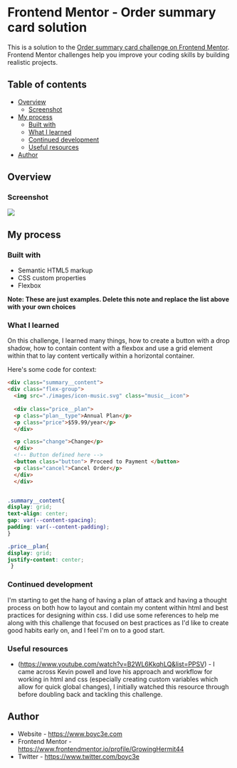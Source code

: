 # Frontend Mentor - Order summary card solution

This is a solution to the [Order summary card challenge on Frontend Mentor](https://www.frontendmentor.io/challenges/order-summary-component-QlPmajDUj). Frontend Mentor challenges help you improve your coding skills by building realistic projects. 

## Table of contents

- [Overview](#overview)
  - [Screenshot](#screenshot)
- [My process](#my-process)
  - [Built with](#built-with)
  - [What I learned](#what-i-learned)
  - [Continued development](#continued-development)
  - [Useful resources](#useful-resources)
- [Author](#author)

## Overview

### Screenshot

![](./screenshot.jpg)


## My process

### Built with

- Semantic HTML5 markup
- CSS custom properties
- Flexbox

**Note: These are just examples. Delete this note and replace the list above with your own choices**

### What I learned

On this challenge, I learned many things, how to create a button with a drop shadow, how to contain content with a flexbox and use a grid element within that to lay content vertically within a horizontal container.

Here's some code for context:

```html
<div class="summary__content">
<div class="flex-group">
  <img src="./images/icon-music.svg" class="music__icon">
  
  <div class="price__plan">
  <p class="plan__type">Annual Plan</p>
  <p class="price">$59.99/year</p>
  </div>

  <p class="change">Change</p>
  </div>
  <!-- Button defined here -->
  <button class="button"> Proceed to Payment </button>
  <p class="cancel">Cancel Order</p>
  </div>
  </div>


```
```css

.summary__content{
display: grid;
text-align: center;
gap: var(--content-spacing);
padding: var(--content-padding);
}

.price__plan{
display: grid;
justify-content: center;
 }

```


### Continued development

I'm starting to get the hang of having a plan of attack and having a thought process on both how to layout and contain my content within html and best practices for designing within css.
I did use some references to help me along with this challenge that focused on best practices as I'd like to create good habits early on, and I feel I'm on to a good start.


### Useful resources

- (https://www.youtube.com/watch?v=B2WL6KkqhLQ&list=PPSV) - I came across Kevin powell and love his approach and workflow for working in html and css (especially creating custom variables which allow for quick global changes), I initially watched this resource through before doubling back and tackling this challenge.


## Author

- Website - https://www.boyc3e.com
- Frontend Mentor - https://www.frontendmentor.io/profile/GrowingHermit44
- Twitter - https://www.twitter.com/boyc3e


